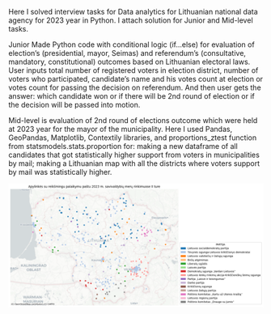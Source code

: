 Here I solved interview tasks for Data analytics for Lithuanian national data agency for 2023 year in Python.
I attach solution for Junior and Mid-level tasks.

Junior 
Made Python code with conditional logic (if...else) for evaluation of election’s (presidential, mayor, Seimas) and referendum’s (consultative, mandatory, constitutional) outcomes based on Lithuanian electoral laws. User inputs total number of registered voters in election district, number of voters who participated, candidate’s name and his votes count at election or votes count for passing the decision on referendum. And then user gets the answer: which candidate won or if there will be 2nd round of election or if the decision will be passed into motion.

Mid-level is evaluation of 2nd round of elections outcome which were held at 2023 year for the mayor of the municipality. 
Here I used Pandas, GeoPandas, Matplotlib, Contextily libraries, and proportions_ztest function from statsmodels.stats.proportion for:
making a new dataframe of all candidates that got statistically higher support from voters in municipalities by mail;
making a Lithuanian map with all the districts where voters support by mail was statistically higher.

![Chart 1](map_new.jpg)
